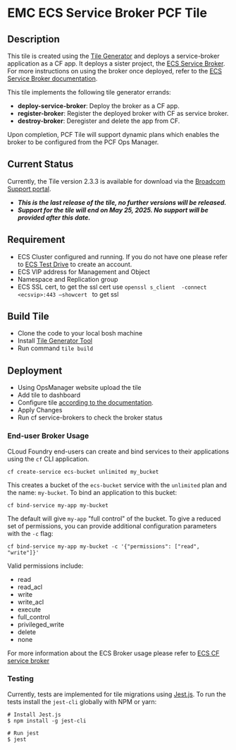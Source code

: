 # EMC ECS Service Broker PCF Tile

## Description

This tile is created using the [Tile Generator](https://docs.vmware.com/en/VMware-Tanzu-Operations-Manager/3.0/tile-dev-guide/tile-generator.html) and deploys a service-broker application as a CF app. It deploys a sister project, the [ECS Service Broker](https://github.com/EMCECS/ecs-cf-service-broker/). For more instructions on using the broker once deployed, refer to the [ECS Service Broker documentation](https://emcecs.github.io/ecs-broker-tile/).

This tile implements the following tile generator errands:

* **deploy-service-broker**:  Deploy the broker as a CF app.
* **register-broker**: Register the deployed broker with CF as service broker.
* **destroy-broker**: Deregister and delete the app from CF.

Upon completion, PCF Tile will support dynamic plans which enables the broker to
be configured from the PCF Ops Manager.

## Current Status

Currently, the Tile version 2.3.3 is available for download via the [Broadcom Support portal](https://support.broadcom.com/group/ecx/productdownloads?subfamily=ECS%20Service%20Broker%20for%20VMware%20Tanzu).
* ***This is the last release of the tile, no further versions will be released.***
* ***Support for the tile will end on May 25, 2025. No support will be provided after this date.***

## Requirement

* ECS Cluster configured and running. If you do not have one please refer to [ECS Test Drive](https://portal.ecstestdrive.com) to create an account.
* ECS VIP address for Management and Object 
* Namespace and Replication group
* ECS  SSL cert, to get the ssl cert use ```openssl s_client  -connect <ecsvip>:443 –showcert ``` to get ssl

## Build Tile
* Clone the code to your local bosh machine
* Install [Tile Generator Tool](https://docs.vmware.com/en/VMware-Tanzu-Operations-Manager/3.0/tile-dev-guide/tile-generator.html)
* Run command `tile build`

## Deployment
* Using OpsManager website upload the tile
* Add tile to dashboard
* Configure tile [according to the documentation](https://emcecs.github.io/ecs-broker-tile/installing.html).
* Apply Changes
* Run cf service-brokers to check the broker status

### End-user Broker Usage

CLoud Foundry end-users can create and bind services to their applications using the `cf` CLI application.

```
cf create-service ecs-bucket unlimited my_bucket
```

This creates a bucket of the `ecs-bucket` service with the `unlimited` plan and the name: `my-bucket`.  To bind
an application to this bucket:

```
cf bind-service my-app my-bucket
```

The default will give `my-app` "full control" of the bucket.  To give a reduced set of permissions, you can provide
additional configuration parameters with the `-c` flag:

```
cf bind-service my-app my-bucket -c '{"permissions": ["read", "write"]}'
```

Valid permissions include:
 * read
 * read_acl
 * write
 * write_acl
 * execute
 * full_control
 * privileged_write
 * delete
 * none

For more information about the ECS Broker usage please refer to [ECS CF service broker](https://emcecs.github.io/ecs-broker-tile/usage.html)

### Testing

Currently, tests are implemented for tile migrations using [Jest.js](https://jestjs.io). To run the tests install the `jest-cli` globally with NPM or yarn:

```shell
# Install Jest.js
$ npm install -g jest-cli

# Run jest
$ jest
```
